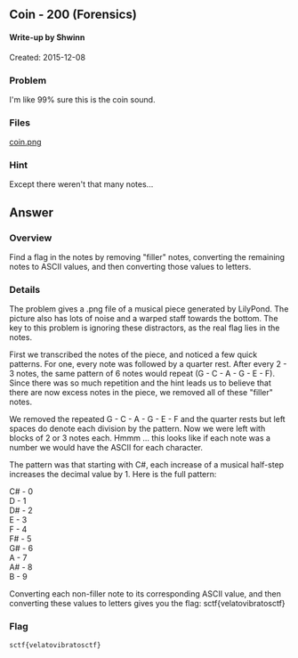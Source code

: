 ## Coin - 200 (Forensics) ##

#### Write-up by Shwinn

Created: 2015-12-08

### Problem ###

I'm like 99% sure this is the coin sound.

### Files ###
[coin.png](http://compete.sctf.io/2015q2/problemfiles/49/coin.png)

### Hint ###

Except there weren't that many notes...

## Answer ##

### Overview ###

Find a flag in the notes by removing "filler" notes, converting the remaining notes to ASCII values, and then converting those values to letters.

### Details ###

The problem gives a .png file of a musical piece generated by LilyPond. The picture also has lots of noise and a warped staff towards the bottom. The key to this problem is ignoring these distractors, as the real flag lies in the notes.

First we transcribed the notes of the piece, and noticed a few quick patterns. For one, every note was followed by a quarter rest. After every 2 - 3 notes, the same pattern of 6 notes would repeat (G - C - A - G - E - F). Since there was so much repetition and the hint leads us to believe that there are now excess notes in the piece, we removed all of these "filler" notes.

We removed the repeated G - C - A - G - E - F and the quarter rests but left spaces do denote each division by the pattern. Now we were left with blocks of 2 or 3 notes each. Hmmm ... this looks like if each note was a number we would have the ASCII for each character.

The pattern was that starting with C#, each increase of a musical half-step increases the decimal value by 1. Here is the full pattern:

C# - 0 <br>
D - 1 <br>
D# - 2 <br>
E - 3 <br>
F - 4 <br>
F# - 5 <br>
G# - 6 <br>
A - 7 <br>
A# - 8 <br>
B - 9 <br>

Converting each non-filler note to its corresponding ASCII value, and then converting these values to letters gives you the flag: sctf{velatovibratosctf}

### Flag ###

	sctf{velatovibratosctf}